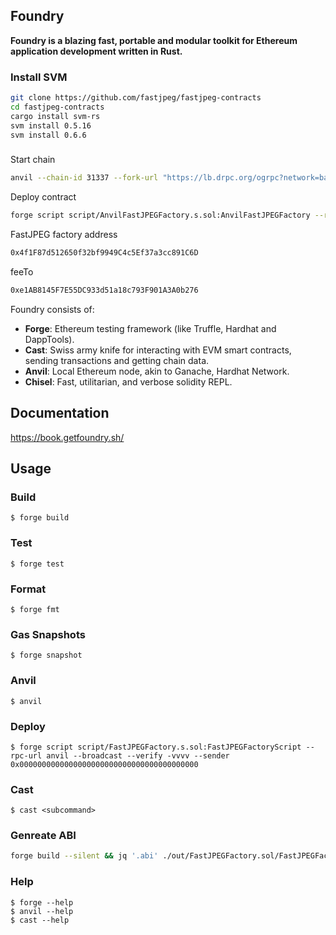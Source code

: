 ## Foundry

**Foundry is a blazing fast, portable and modular toolkit for Ethereum application development written in Rust.**


### Install SVM

```sh
git clone https://github.com/fastjpeg/fastjpeg-contracts
cd fastjpeg-contracts
cargo install svm-rs
svm install 0.5.16
svm install 0.6.6
```

###

Start chain

```sh
anvil --chain-id 31337 --fork-url "https://lb.drpc.org/ogrpc?network=base&dkey=AmRKOjzeAU1HukkCkUA3_r8yxoJD_FgR75-snqSgS7QB"
```

Deploy contract

```sh
forge script script/AnvilFastJPEGFactory.s.sol:AnvilFastJPEGFactory --rpc-url http://localhost:8545 --broadcast
```

FastJPEG factory address

```sh
0x4f1F87d512650f32bf9949C4c5Ef37a3cc891C6D
```

feeTo

```sh
0xe1AB8145F7E55DC933d51a18c793F901A3A0b276
```

Foundry consists of:

-   **Forge**: Ethereum testing framework (like Truffle, Hardhat and DappTools).
-   **Cast**: Swiss army knife for interacting with EVM smart contracts, sending transactions and getting chain data.
-   **Anvil**: Local Ethereum node, akin to Ganache, Hardhat Network.
-   **Chisel**: Fast, utilitarian, and verbose solidity REPL.

## Documentation

https://book.getfoundry.sh/

## Usage

### Build

```shell
$ forge build
```

### Test

```shell
$ forge test
```

### Format

```shell
$ forge fmt
```

### Gas Snapshots

```shell
$ forge snapshot
```

### Anvil

```shell
$ anvil
```

### Deploy

```shell
$ forge script script/FastJPEGFactory.s.sol:FastJPEGFactoryScript --rpc-url anvil --broadcast --verify -vvvv --sender 0x0000000000000000000000000000000000000000
```

### Cast

```shell
$ cast <subcommand>
```

### Genreate ABI
```sh
forge build --silent && jq '.abi' ./out/FastJPEGFactory.sol/FastJPEGFactory.json
``` 

### Help

```shell
$ forge --help
$ anvil --help
$ cast --help
```
